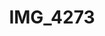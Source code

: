---
pid: '143'
layout: photos
title: IMG_4273
filename: IMG_4294.jpg
caption: 
previous_pid: '142'
next_pid: '144'
permalink: "/photos/143.html"
---